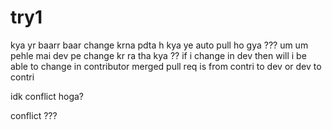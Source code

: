 # try1
kya yr baarr baar change krna pdta h
kya ye auto pull ho gya ???
um um pehle mai dev pe change kr ra tha kya ??
if i change in dev then will i be able to change in contributor
merged pull req is from contri to dev or dev to contri

idk conflict hoga?

conflict ???


